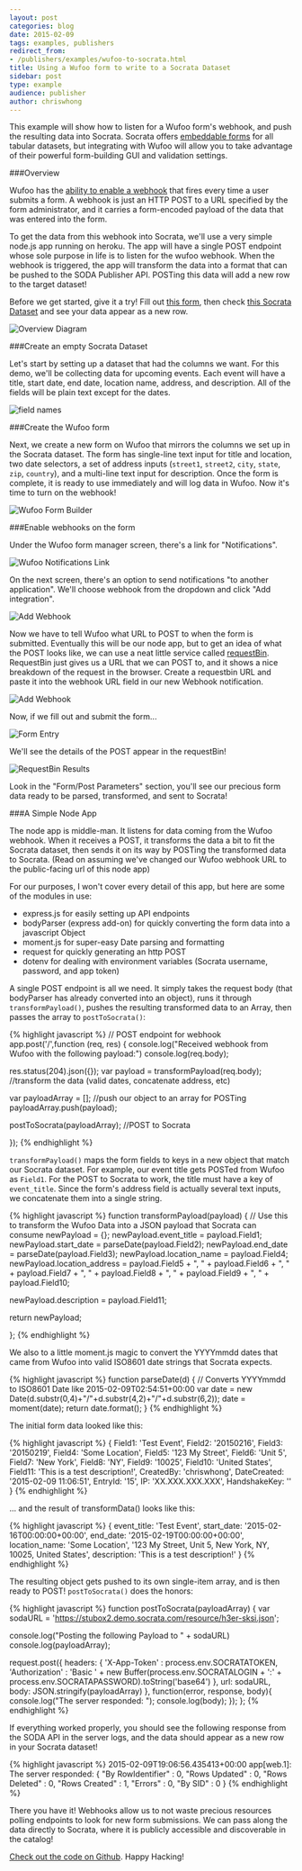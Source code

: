 ```yaml
---
layout: post
categories: blog
date: 2015-02-09
tags: examples, publishers
redirect_from:
- /publishers/examples/wufoo-to-socrata.html
title: Using a Wufoo form to write to a Socrata Dataset
sidebar: post
type: example
audience: publisher
author: chriswhong
---
```


This example will show how to listen for a Wufoo form's webhook, and push the resulting data into Socrata. Socrata offers [embeddable forms](https://support.socrata.com/hc/en-us/articles/202949948-Create-a-form-to-gather-input-from-visitors) for all tabular datasets, but integrating with Wufoo will allow you to take advantage of their powerful form-building GUI and validation settings. 

###Overview

Wufoo has the [ability to enable a webhook](http://www.wufoo.com/guides/setup-webhooks-in-wufoo-to-get-push-notifications-to-your-apps/) that fires every time a user submits a form. A webhook is just an HTTP POST to a URL specified by the form administrator, and it carries a form-encoded payload of the data that was entered into the form. 

To get the data from this webhook into Socrata, we'll use a very simple node.js app running on heroku. The app will have a single POST endpoint whose sole purpose in life is to listen for the wufoo webhook. When the webhook is triggered, the app will transform the data into a format that can be pushed to the SODA Publisher API. POSTing this data will add a new row to the target dataset!

Before we get started, give it a try!  Fill out [this form](https://chriswhong.wufoo.com/forms/socrata-dataset-entry-form/), then check [this Socrata Dataset](https://stubox2.demo.socrata.com/dataset/Form-Data-from-Wuffoo/h3er-sksi) and see your data appear as a new row.

![Overview Diagram](/img/wufooOverview.png)

###Create an empty Socrata Dataset

Let's start by setting up a dataset that had the columns we want. For this demo, we'll be collecting data for upcoming events. Each event will have a title, start date, end date, location name, address, and description. All of the fields will be plain text except for the dates. 

![field names](/img/fieldNames.png)

###Create the Wufoo form

Next, we create a new form on Wufoo that mirrors the columns we set up in the Socrata dataset. The form has single-line text input for title and location, two date selectors, a set of address inputs (`street1`, `street2`, `city`, `state`, `zip`, `country`), and a multi-line text input for description. Once the form is complete, it is ready to use immediately and will log data in Wufoo. Now it's time to turn on the webhook!

![Wufoo Form Builder](/img/wufooFormBuilder.png)

###Enable webhooks on the form

Under the Wufoo form manager screen, there's a link for "Notifications". 

![Wufoo Notifications Link](/img/notifications.png)

On the next screen, there's an option to send notifications "to another application". We'll choose webhook from the dropdown and click "Add integration".

![Add Webhook](/img/addWebhook.png)

Now we have to tell Wufoo what URL to POST to when the form is submitted. Eventually this will be our node app, but to get an idea of what the POST looks like, we can use a neat little service called [requestBin](http://requestb.in/). RequestBin just gives us a URL that we can POST to, and it shows a nice breakdown of the request in the browser. Create a requestbin URL and paste it into the webhook URL field in our new Webhook notification.

![Add Webhook](/img/webhookSetup.png)

Now, if we fill out and submit the form...

![Form Entry](/img/formEntry.png)


We'll see the details of the POST appear in the requestBin!

![RequestBin Results](/img/requestBin.png)

Look in the "Form/Post Parameters" section, you'll see our precious form data ready to be parsed, transformed, and sent to Socrata!

###A Simple Node App

The node app is middle-man. It listens for data coming from the Wufoo webhook. When it receives a POST, it transforms the data a bit to fit the Socrata dataset, then sends it on its way by POSTing the transformed data to Socrata. (Read on assuming we've changed our Wufoo webhook URL to the public-facing url of this node app)

For our purposes, I won't cover every detail of this app, but here are some of the modules in use: 

- express.js for easily setting up API endpoints
- bodyParser (express add-on) for quickly converting the form data into a javascript Object
- moment.js for super-easy Date parsing and formatting
- request for quickly generating an http POST
- dotenv for dealing with environment variables (Socrata username, password, and app token)

A single POST endpoint is all we need. It simply takes the request body (that bodyParser has already converted into an object), runs it through `transformPayload()`, pushes the resulting transformed data to an Array, then passes the array to `postToSocrata()`:

{% highlight javascript %}
// POST endpoint for webhook
app.post('/',function (req, res) {
  console.log("Received webhook from Wufoo with the following payload:")
  console.log(req.body);

  res.status(204).json({});
  var payload = transformPayload(req.body); //transform the data (valid dates, concatenate address, etc)

  var payloadArray = []; //push our object to an array for POSTing
  payloadArray.push(payload);

  postToSocrata(payloadArray); //POST to Socrata

});
{% endhighlight %}

`transformPayload()` maps the form fields to keys in a new object that match our Socrata dataset. For example, our event title gets POSTed from Wufoo as `Field1`. For the POST to Socrata to work, the title must have a key of `event_title`. Since the form's address field is actually several text inputs, we concatenate them into a single string.

{% highlight javascript %}
function transformPayload(payload) { 
  // Use this to transform the Wufoo Data into a JSON payload that Socrata can consume
  newPayload = {};
  newPayload.event_title = payload.Field1;
  newPayload.start_date = parseDate(payload.Field2);
  newPayload.end_date = parseDate(payload.Field3);
  newPayload.location_name = payload.Field4;
  newPayload.location_address = payload.Field5 + ", " 
    + payload.Field6 + ", "
    + payload.Field7 + ", "
    + payload.Field8 + ", "
    + payload.Field9 + ", "
    + payload.Field10;

  newPayload.description = payload.Field11;

  return newPayload;

};
{% endhighlight %}

We also to a little moment.js magic to convert the YYYYmmdd dates that came from Wufoo into valid ISO8601 date strings that Socrata expects.

{% highlight javascript %}
function parseDate(d) { 
  // Converts YYYYmmdd to ISO8601 Date like 2015-02-09T02:54:51+00:00
  var date = new Date(d.substr(0,4)+"/"+d.substr(4,2)+"/"+d.substr(6,2));
  date = moment(date);
  return date.format();
}
{% endhighlight %}

The initial form data looked like this:

{% highlight javascript %}
{ 
  Field1: 'Test Event',
  Field2: '20150216',
  Field3: '20150219',
  Field4: 'Some Location',
  Field5: '123 My Street',
  Field6: 'Unit 5',
  Field7: 'New York',
  Field8: 'NY',
  Field9: '10025',
  Field10: 'United States',
  Field11: 'This is a test description!',
  CreatedBy: 'chriswhong',
  DateCreated: '2015-02-09 11:06:51',
  EntryId: '15',
  IP: 'XX.XXX.XXX.XXX',
  HandshakeKey: ''
}
{% endhighlight %}

... and the result of transformData() looks like this:

{% highlight javascript %}
{ 
  event_title: 'Test Event',
  start_date: '2015-02-16T00:00:00+00:00',
  end_date: '2015-02-19T00:00:00+00:00',
  location_name: 'Some Location',
  '123 My Street, Unit 5, New York, NY, 10025, United States',
  description: 'This is a test description!' 
} 
{% endhighlight %}

The resulting object gets pushed to its own single-item array, and is then ready to POST! `postToSocrata()` does the honors:

{% highlight javascript %}
function postToSocrata(payloadArray) {
  var sodaURL = 'https://stubox2.demo.socrata.com/resource/h3er-sksi.json';

  console.log("Posting the following Payload to " + sodaURL)
  console.log(payloadArray);

  request.post({
    headers: {
      'X-App-Token' : process.env.SOCRATATOKEN,
      'Authorization' : 'Basic ' + new Buffer(process.env.SOCRATALOGIN + ':' + process.env.SOCRATAPASSWORD).toString('base64')
    },
    url: sodaURL,
    body:    JSON.stringify(payloadArray)
  }, function(error, response, body){
    console.log("The server responded: ");
    console.log(body);
  });
};
{% endhighlight %}

If everything worked properly, you should see the following response from the SODA API in the server logs, and the data should appear as a new row in your Socrata dataset!

{% highlight javascript %}
2015-02-09T19:06:56.435413+00:00 app[web.1]: The server responded: 
{
  "By RowIdentifier" : 0,
  "Rows Updated" : 0,
  "Rows Deleted" : 0,
  "Rows Created" : 1,
  "Errors" : 0,
  "By SID" : 0
}
{% endhighlight %}

There you have it!  Webhooks allow us to not waste precious resources polling endpoints to look for new form submissions. We can pass along the data directly to Socrata, where it is publicly accessible and discoverable in the catalog! 

[Check out the code on Github](https://github.com/chriswhong/wufoo-socrata). Happy Hacking!
